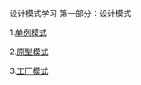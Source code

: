 设计模式学习
第一部分：设计模式

1.<a href="https://github.com/yogjun/myblog/tree/master/design/src/construct/singleton">单例模式</a>

2.<a href="https://github.com/yogjun/myblog/tree/master/design/src/construct/prototype">原型模式</a>

3.<a href="https://github.com/yogjun/myblog/tree/master/design/src/construct/factorymethod">工厂模式</a>

